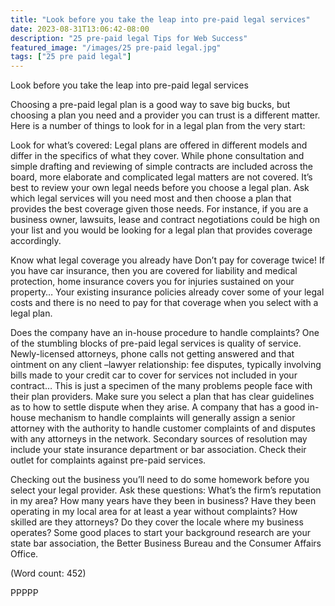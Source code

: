```yaml
---
title: "Look before you take the leap into pre-paid legal services"
date: 2023-08-31T13:06:42-08:00
description: "25 pre-paid legal Tips for Web Success"
featured_image: "/images/25 pre-paid legal.jpg"
tags: ["25 pre paid legal"]
---
```


Look before you take the leap into pre-paid legal services


Choosing a pre-paid legal plan is a good way to save big bucks, but 
choosing a plan you need and a provider you can trust is a different 
matter. Here is a number of things to look for in a legal plan from the 
very start:

Look for what’s covered: Legal plans are offered in different models and 
differ in the specifics of what they cover. While phone consultation and 
simple drafting and reviewing of simple contracts are included across the 
board, more elaborate and complicated legal matters are not covered.
It’s best to review your own legal needs before you choose a legal plan. 
Ask which legal services will you need most and then choose a plan that 
provides the best coverage given those needs. For instance, if you are a 
business owner, lawsuits, lease and contract negotiations could be high on 
your list and you would be looking for a legal plan that provides coverage 
accordingly. 

Know what legal coverage you already have Don’t pay for coverage twice! If 
you have car insurance, then you are covered for liability and medical 
protection, home insurance covers you for injuries sustained on your 
property… Your existing insurance policies already cover some of your 
legal costs and there is no need to pay for that coverage when you select 
with a legal plan. 

Does the company have an in-house procedure to handle complaints? One of 
the stumbling blocks of pre-paid legal services is quality of service. 
Newly-licensed attorneys, phone calls not getting answered and that 
ointment on any client –lawyer relationship: fee disputes, typically 
involving bills made to your credit car to cover for services not included 
in your contract… This is just a specimen of the many problems people face 
with their plan providers. 
Make sure you select a plan that has clear guidelines as to how to settle 
dispute when they arise. A company that has a good in-house mechanism to 
handle complaints will generally assign a senior attorney with the 
authority to handle customer complaints of and disputes with any attorneys 
in the network. Secondary sources of resolution may include your state 
insurance department or bar association. Check their outlet for complaints 
against pre-paid services.  

Checking out the business you’ll need to do some homework before you 
select your legal provider. Ask these questions: What’s the firm’s 
reputation in my area? How many years have they been in business? Have they 
been operating in my local area for at least a year without complaints? How 
skilled are they attorneys? Do they cover the locale where my business 
operates? Some good places to start your background research are your state 
bar association, the Better Business Bureau and the Consumer Affairs 
Office. 


(Word count: 452)

PPPPP




































